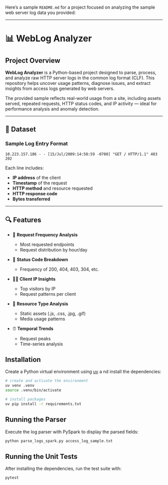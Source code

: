 Here’s a sample `README.md` for a project focused on analyzing the sample web server log data you provided:

---

# 📊 WebLog Analyzer

## Project Overview

**WebLog Analyzer** is a Python-based project designed to parse, process, and analyze raw HTTP server logs in the common log format (CLF). This repository helps uncover usage patterns, diagnose issues, and extract insights from access logs generated by web servers.

The provided sample reflects real-world usage from a site, including assets served, repeated requests, HTTP status codes, and IP activity — ideal for performance analysis and anomaly detection.

---

## 📁 Dataset

### Sample Log Entry Format

```
10.223.157.186 - - [15/Jul/2009:14:58:59 -0700] "GET / HTTP/1.1" 403 202
```

Each line includes:

* **IP address** of the client
* **Timestamp** of the request
* **HTTP method** and resource requested
* **HTTP response code**
* **Bytes transferred**

---

## 🔍 Features

* 🔢 **Request Frequency Analysis**

  * Most requested endpoints
  * Request distribution by hour/day
* 🧾 **Status Code Breakdown**

  * Frequency of 200, 404, 403, 304, etc.
* 🧑‍💻 **Client IP Insights**

  * Top visitors by IP
  * Request patterns per client
* 📁 **Resource Type Analysis**

  * Static assets (.js, .css, .jpg, .gif)
  * Media usage patterns
* ⏰ **Temporal Trends**

  * Request peaks
  * Time-series analysis

## Installation

Create a Python virtual environment using [uv](https://github.com/astral-sh/uv) a
nd install the dependencies:

```bash
# create and activate the environment
uv venv .venv
source .venv/bin/activate

# install packages
uv pip install -r requirements.txt
```

## Running the Parser

Execute the log parser with PySpark to display the parsed fields:

```bash
python parse_logs_spark.py access_log_sample.txt
```

## Running the Unit Tests

After installing the dependencies, run the test suite with:

```bash
pytest
```

